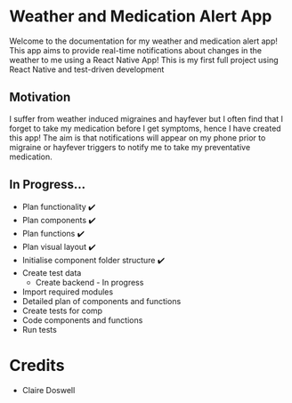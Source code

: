 # Weather and Medication Alert App

Welcome to the documentation for my weather and medication alert app! This app aims to provide real-time notifications about changes in the weather to me using a React Native App! This is my first full project using React Native and test-driven development

## Motivation

I suffer from weather induced migraines and hayfever but I often find that I forget to take my medication before I get symptoms, hence I have created this app! The aim is that notifications will appear on my phone prior to migraine or hayfever triggers to notify me to take my preventative medication.

## In Progress...

- Plan functionality ✔️
- Plan components ✔️
- Plan functions ✔️
- Plan visual layout ✔️
- Initialise component folder structure ✔️
- Create test data
  - Create backend - In progress
- Import required modules
- Detailed plan of components and functions
- Create tests for comp
- Code components and functions
- Run tests

# Credits

- Claire Doswell
